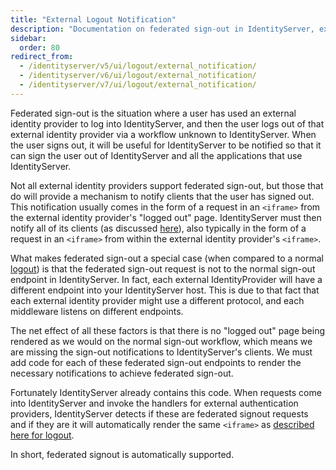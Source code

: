 ```yaml
---
title: "External Logout Notification"
description: "Documentation on federated sign-out in IdentityServer, explaining how external identity provider logout notifications are automatically processed to sign users out across all connected applications."
sidebar:
  order: 80
redirect_from:
  - /identityserver/v5/ui/logout/external_notification/
  - /identityserver/v6/ui/logout/external_notification/
  - /identityserver/v7/ui/logout/external_notification/
---
```


Federated sign-out is the situation where a user has used an external identity provider to log into IdentityServer, and
then the user logs out of that external identity provider via a workflow unknown to IdentityServer.
When the user signs out, it will be useful for IdentityServer to be notified so that it can sign the user out of
IdentityServer and all the applications that use IdentityServer.

Not all external identity providers support federated sign-out, but those that do will provide a mechanism to notify
clients that the user has signed out.
This notification usually comes in the form of a request in an `<iframe>` from the external identity provider's "logged
out" page.
IdentityServer must then notify all of its clients (as discussed [here](/identityserver/ui/logout)), also typically in the form of a
request in an `<iframe>` from within the external identity provider's `<iframe>`.

What makes federated sign-out a special case (when compared to a normal [logout](/identityserver/ui/logout)) is that the federated
sign-out request is not to the normal sign-out endpoint in IdentityServer.
In fact, each external IdentityProvider will have a different endpoint into your IdentityServer host.
This is due to that fact that each external identity provider might use a different protocol, and each middleware
listens on different endpoints.

The net effect of all these factors is that there is no "logged out" page being rendered as we would on the normal
sign-out workflow,
which means we are missing the sign-out notifications to IdentityServer's clients.
We must add code for each of these federated sign-out endpoints to render the necessary notifications to achieve
federated sign-out.

Fortunately IdentityServer already contains this code.
When requests come into IdentityServer and invoke the handlers for external authentication providers, IdentityServer
detects if these are federated signout requests and if they are it will automatically render the same `<iframe>`
as [described here for logout](/identityserver/ui/logout).

In short, federated signout is automatically supported.
